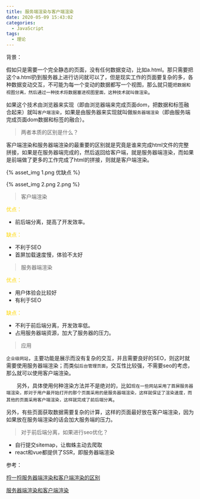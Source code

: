 ```yaml
---
title: 服务端渲染与客户端渲染
date: 2020-05-09 15:43:02
categories:
  - JavaScript
tags: 
  - 理论
---
```


背景：

假如只是需要一个完全静态的页面，没有任何数据变动，比如a.html。那只需要把这个a.html扔到服务器上进行访问就可以了，但是现实工作的页面要复杂的多，各种数据变动交互，不可能为每一个变动的数据都写一个视图，那么就只能<code>把数据和视图分离，然后通过一种技术将数据塞进视图里面，这种技术就叫做渲染</code>。

<!-- more -->

如果这个技术由浏览器来实现（即由浏览器端来完成页面dom，把数据和标签融合起来）就叫<code>客户端渲染</code>，如果是由服务器来实现就叫做<code>服务器端渲染</code>（即由服务端完成页面dom数据和标签的融合）。

> 两者本质的区别是什么？

客户端渲染和服务器端渲染的最重要的区别就是究竟是谁来完成html文件的完整拼接，如果是在服务器端完成的，然后返回给客户端，就是服务器端渲染，而如果是前端做了更多的工作完成了html的拼接，则就是客户端渲染。

{% asset_img 1.png 优缺点 %}

{% asset_img 2.png 2.png %}

> 客户端渲染

<font color="gold">优点：</font>

+ 前后端分离，提高了开发效率。

<font color="gold">缺点：</font>

+ 不利于SEO
+ 首屏加载速度慢，体验不太好

> 服务器端渲染

<font color="gold">优点：</font>

+ 用户体验会比较好
+ 有利于SEO

<font color="gold">缺点：</font>

+ 不利于前后端分离，开发效率低。
+ 占用服务器端资源，加大了服务器的压力。

> 应用

<code>企业级网站</code>，主要功能是展示而没有复杂的交互，并且需要良好的SEO，则这时就需要使用服务器端渲染；而类似<code>后台管理页面</code>，交互性比较强，不需要seo的考虑，那么就可以使用客户端渲染。

　　另外，具体使用何种渲染方法并不是绝对的，比如<code>现在一些网站采用了首屏服务器端渲染，即对于用户最开始打开的那个页面采用的是服务器端渲染，这样就保证了渲染速度，而其他的页面采用客户端渲染，这样就完成了前后端分离</code>。

另外，有些页面获取数据需要复杂的计算，这样的页面最好放在客户端渲染，因为如果放在服务端渲染的话会加大服务端的压力。

> 对于前后端分离，如果进行seo优化？

+ 自行提交sitemap，让蜘蛛主动去爬取
+ react和vue都提供了SSR，即服务器端渲染


参考：

[捋一捋服务器端渲染和客户端渲染的区别](https://segmentfault.com/a/1190000019331019)

[服务器端渲染和客户端渲染](https://www.cnblogs.com/zhuzhenwei918/p/8795945.html)

